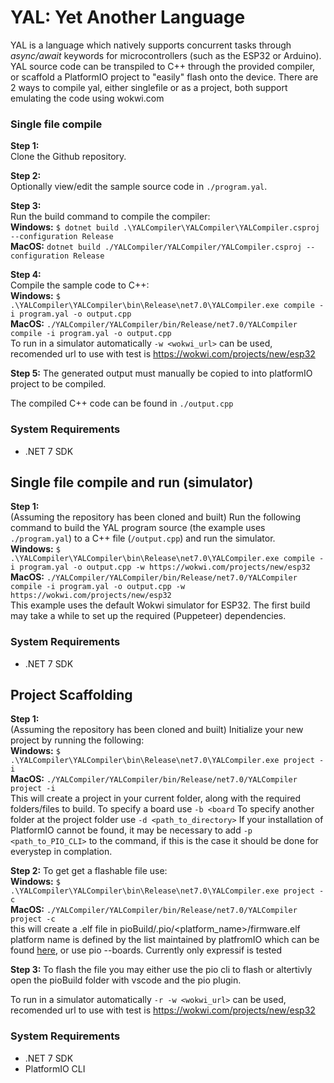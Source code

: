 # YAL: Yet Another Language

YAL is a language which natively supports concurrent tasks through *async/await* keywords for microcontrollers (such as the ESP32 or Arduino). YAL source code can be transpiled to C++ through the provided compiler, or scaffold a PlatformIO project to "easily" flash onto the device. There are 2 ways to compile yal, either singlefile or as a project, both support emulating the code using wokwi.com 

### Single file compile

**Step 1:**  
Clone the Github repository.

**Step 2:**  
Optionally view/edit the sample source code in `./program.yal`.  

**Step 3:**  
Run the build command to compile the compiler:  
**Windows:** `$ dotnet build .\YALCompiler\YALCompiler\YALCompiler.csproj --configuration Release`  
**MacOS:** `dotnet build ./YALCompiler/YALCompiler/YALCompiler.csproj --configuration Release`

**Step 4:**  
Compile the sample code to C++:  
**Windows:** `$ .\YALCompiler\YALCompiler\bin\Release\net7.0\YALCompiler.exe compile -i program.yal -o output.cpp`  
**MacOS:** `./YALCompiler/YALCompiler/bin/Release/net7.0/YALCompiler compile -i program.yal -o output.cpp`  
To run in a simulator automatically `-w <wokwi_url>` can be used, recomended url to use with test is https://wokwi.com/projects/new/esp32

**Step 5:**
The generated output must manually be copied to into platformIO project to be compiled.


The compiled C++ code can be found in `./output.cpp`

### System Requirements
- .NET 7 SDK

## Single file compile and run (simulator)

**Step 1:**  
(Assuming the repository has been cloned and built) Run the following command to build the YAL program source (the example uses `./program.yal`) to a C++ file (`/output.cpp`) and run the simulator.  
**Windows:** `$ .\YALCompiler\YALCompiler\bin\Release\net7.0\YALCompiler.exe compile -i program.yal -o output.cpp -w https://wokwi.com/projects/new/esp32`  
**MacOS:** `./YALCompiler/YALCompiler/bin/Release/net7.0/YALCompiler compile -i program.yal -o output.cpp -w https://wokwi.com/projects/new/esp32`  
This example uses the default Wokwi simulator for ESP32. The first build may take a while to set up the required (Puppeteer) dependencies.

### System Requirements
- .NET 7 SDK

## Project Scaffolding

**Step 1:**  
(Assuming the repository has been cloned and built) Initialize your new project by running the following:  
**Windows:** `$ .\YALCompiler\YALCompiler\bin\Release\net7.0\YALCompiler.exe project -i`  
**MacOS:** `./YALCompiler/YALCompiler/bin/Release/net7.0/YALCompiler project -i`  
This will create a project in your current folder, along with the required folders/files to build.
To specify a board use `-b <board`
To specify another folder at the project folder use `-d <path_to_directory>`
If your installation of PlatformIO cannot be found, it may be necessary to add `-p <path_to_PIO_CLI>` to the command, if this is the case it should be done for everystep in complation.

**Step 2:**
To get get a flashable file use:  
**Windows:** `$ .\YALCompiler\YALCompiler\bin\Release\net7.0\YALCompiler.exe project -c`  
**MacOS:** `./YALCompiler/YALCompiler/bin/Release/net7.0/YALCompiler project -c`  
this will create a .elf file in pioBuild/.pio/<platform_name>/firmware.elf
platform name is defined by the list maintained by platfromIO which can be found [here](https://docs.platformio.org/en/latest/boards/index.html), or use pio --boards. Currently only expressif is tested 

**Step 3:**
To flash the file you may either use the pio cli to flash or altertivly open the pioBuild folder with vscode and the pio plugin.

To run in a simulator automatically `-r -w <wokwi_url>` can be used, recomended url to use with test is https://wokwi.com/projects/new/esp32


### System Requirements
- .NET 7 SDK
- PlatformIO CLI
